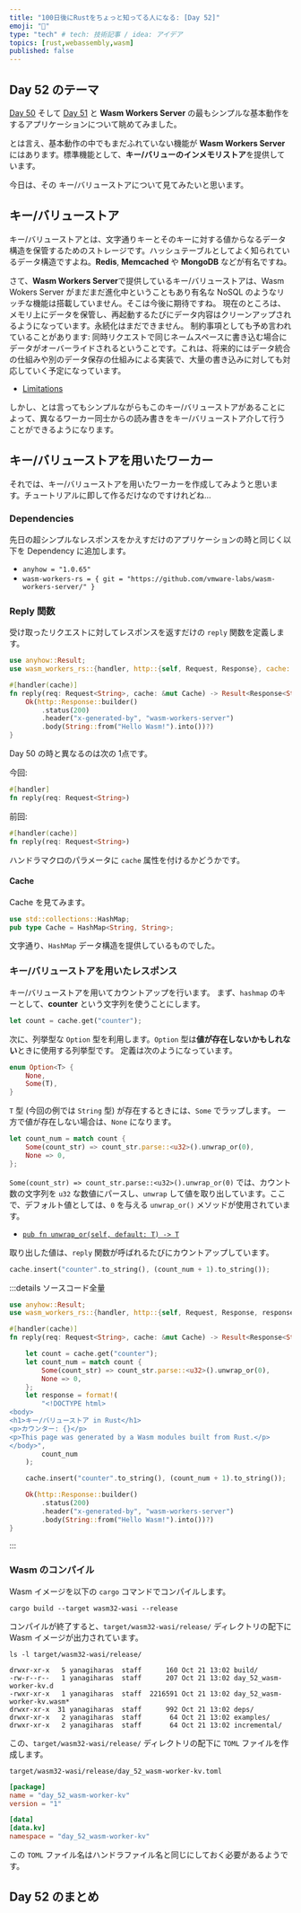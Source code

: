 ```yaml
---
title: "100日後にRustをちょっと知ってる人になる: [Day 52]"
emoji: "🦀"
type: "tech" # tech: 技術記事 / idea: アイデア
topics: [rust,webassembly,wasm]
published: false
---
```

## Day 52 のテーマ

[Day 50](https://zenn.dev/shinyay/articles/hello-rust-day050) そして [Day 51](https://zenn.dev/shinyay/articles/hello-rust-day051) と **Wasm Workers Server** の最もシンプルな基本動作をするアプリケーションについて眺めてみました。

とは言え、基本動作の中でもまだふれていない機能が **Wasm Workers Server** にはあります。標準機能として、**キー/バリューのインメモリストア**を提供しています。

今日は、その キー/バリューストアについて見てみたいと思います。

## キー/バリューストア

キー/バリューストアとは、文字通りキーとそのキーに対する値からなるデータ構造を保管するためのストレージです。ハッシュテーブルとしてよく知られているデータ構造ですよね。**Redis**, **Memcached** や **MongoDB** などが有名ですね。

さて、**Wasm Workers Server**で提供しているキー/バリューストアは、Wasm Wokers Server がまだまだ進化中ということもあり有名な NoSQL のようなリッチな機能は搭載していません。そこは今後に期待ですね。
現在のところは、メモリ上にデータを保管し、再起動するたびにデータ内容はクリーンアップされるようになっています。永続化はまだできません。
制約事項としても予め言われていることがあります:
同時リクエストで同じネームスペースに書き込む場合にデータがオーバーライドされるということです。これは、将来的にはデータ統合の仕組みや別のデータ保存の仕組みによる実装で、大量の書き込みに対しても対応していく予定になっています。

- [Limitations](https://workers.wasmlabs.dev/docs/features/key-value#limitations)

しかし、とは言ってもシンプルながらもこのキー/バリューストアがあることによって、異なるワーカー同士からの読み書きをキー/バリューストア介して行うことができるようになります。

## キー/バリューストアを用いたワーカー

それでは、キー/バリューストアを用いたワーカーを作成してみようと思います。チュートリアルに即して作るだけなのですけれどね…

### Dependencies

先日の超シンプルなレスポンスをかえすだけのアプリケーションの時と同じく以下を Dependency に追加します。

- `anyhow = "1.0.65"`
- `wasm-workers-rs = { git = "https://github.com/vmware-labs/wasm-workers-server/" }`

### Reply 関数

受け取ったリクエストに対してレスポンスを返すだけの `reply` 関数を定義します。

```rust
use anyhow::Result;
use wasm_workers_rs::{handler, http::{self, Request, Response}, cache::Cache};

#[handler(cache)]
fn reply(req: Request<String>, cache: &mut Cache) -> Result<Response<String>> {
    Ok(http::Response::builder()
        .status(200)
        .header("x-generated-by", "wasm-workers-server")
        .body(String::from("Hello Wasm!").into())?)
}
```

Day 50 の時と異なるのは次の 1点です。

今回:

```rust
#[handler]
fn reply(req: Request<String>)
```

前回:

```rust
#[handler(cache)]
fn reply(req: Request<String>)
```

ハンドラマクロのパラメータに `cache` 属性を付けるかどうかです。

#### Cache

Cache を見てみます。

```rust
use std::collections::HashMap;
pub type Cache = HashMap<String, String>;
```

文字通り、`HashMap` データ構造を提供しているものでした。

### キー/バリューストアを用いたレスポンス

キー/バリューストアを用いてカウントアップを行います。
まず、`hashmap` のキーとして、**counter** という文字列を使うことにします。

```rust
let count = cache.get("counter");
```

次に、列挙型な `Option` 型を利用します。`Option` 型は**値が存在しないかもしれない**ときに使用する列挙型です。
定義は次のようになっています。

```rust
enum Option<T> {
    None,
    Some(T),
}
```

`T` 型 (今回の例では `String` 型) が存在するときには、`Some` でラップします。
一方で値が存在しない場合は、`None` になります。

```rust
let count_num = match count {
    Some(count_str) => count_str.parse::<u32>().unwrap_or(0),
    None => 0,
};
```

`Some(count_str) => count_str.parse::<u32>().unwrap_or(0)` では、カウント数の文字列を `u32` な数値にパースし、`unwrap` して値を取り出しています。ここで、デフォルト値としては、`0` を与える `unwrap_or()` メソッドが使用されています。

- [`pub fn unwrap_or(self, default: T) -> T`](https://doc.rust-lang.org/std/result/enum.Result.html#method.unwrap_or)

取り出した値は、`reply` 関数が呼ばれるたびにカウントアップしています。

```rust
cache.insert("counter".to_string(), (count_num + 1).to_string());
```

:::details ソースコード全量
```rust
use anyhow::Result;
use wasm_workers_rs::{handler, http::{self, Request, Response, response}, cache::Cache};

#[handler(cache)]
fn reply(req: Request<String>, cache: &mut Cache) -> Result<Response<String>> {

    let count = cache.get("counter");
    let count_num = match count {
        Some(count_str) => count_str.parse::<u32>().unwrap_or(0),
        None => 0,
    };
    let response = format!(
        "<!DOCTYPE html>
<body>
<h1>キー/バリューストア in Rust</h1>
<p>カウンター: {}</p>
<p>This page was generated by a Wasm modules built from Rust.</p>
</body>",
        count_num
    );

    cache.insert("counter".to_string(), (count_num + 1).to_string());

    Ok(http::Response::builder()
        .status(200)
        .header("x-generated-by", "wasm-workers-server")
        .body(String::from("Hello Wasm!").into())?)
}
```
:::

### Wasm のコンパイル

Wasm イメージを以下の `cargo` コマンドでコンパイルします。

```shell
cargo build --target wasm32-wasi --release
```

コンパイルが終了すると、`target/wasm32-wasi/release/` ディレクトリの配下に Wasm イメージが出力されています。

```shell
ls -l target/wasm32-wasi/release/
```

```shell
drwxr-xr-x   5 yanagiharas  staff      160 Oct 21 13:02 build/
-rw-r--r--   1 yanagiharas  staff      207 Oct 21 13:02 day_52_wasm-worker-kv.d
-rwxr-xr-x   1 yanagiharas  staff  2216591 Oct 21 13:02 day_52_wasm-worker-kv.wasm*
drwxr-xr-x  31 yanagiharas  staff      992 Oct 21 13:02 deps/
drwxr-xr-x   2 yanagiharas  staff       64 Oct 21 13:02 examples/
drwxr-xr-x   2 yanagiharas  staff       64 Oct 21 13:02 incremental/
```

この、`target/wasm32-wasi/release/` ディレクトリの配下に `TOML` ファイルを作成します。

`target/wasm32-wasi/release/day_52_wasm-worker-kv.toml`

```toml
[package]
name = "day_52_wasm-worker-kv"
version = "1"

[data]
[data.kv]
namespace = "day_52_wasm-worker-kv"
```

この `TOML` ファイル名はハンドラファイル名と同じにしておく必要があるようです。

## Day 52 のまとめ
